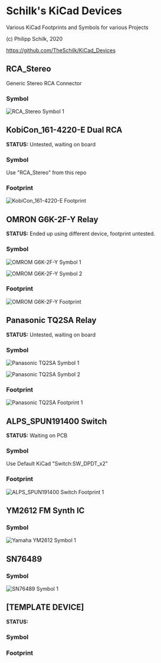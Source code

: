 # Schilk's KiCad Devices
Various KiCad Footprints and Symbols for various Projects

(c) Philipp Schilk, 2020

https://github.com/TheSchilk/KiCad_Devices

## RCA_Stereo

Generic Stereo RCA Connector

### Symbol

![RCA_Stereo Symbol 1](https://raw.githubusercontent.com/TheSchilk/KiCad_Devices/master/RCA_Stereo/Doc/Symbol1.jpg)

## KobiCon_161-4220-E Dual RCA

**STATUS:** Untested, waiting on board

### Symbol
Use "RCA_Stereo" from this repo

### Footprint
![KobiCon_161-4220-E Footprint](https://github.com/TheSchilk/KiCad_Devices/blob/master/KobiCon_161-4220-E%20Dual%20RCA/Doc/Footprint1.jpg)

## OMRON G6K-2F-Y Relay

**STATUS:** Ended up using different device, footprint untested.

### Symbol

![OMROM G6K-2F-Y Symbol 1](https://raw.githubusercontent.com/TheSchilk/KiCad_Devices/master/OMRON_G6K-2F-Y%20Relay/Doc/Symbol1.jpg)


![OMROM G6K-2F-Y Symbol 2](https://raw.githubusercontent.com/TheSchilk/KiCad_Devices/master/OMRON_G6K-2F-Y%20Relay/Doc/Symbol2.jpg)

### Footprint

![OMROM G6K-2F-Y Footprint](https://raw.githubusercontent.com/TheSchilk/KiCad_Devices/master/OMRON_G6K-2F-Y%20Relay/Doc/Footprint1.jpg)

## Panasonic TQ2SA Relay

**STATUS:** Untested, waiting on board

### Symbol

![Panasonic TQ2SA Symbol 1](https://raw.githubusercontent.com/TheSchilk/KiCad_Devices/master/Panasonic%20TQ2SA%20Relay/Doc/Symbol1.jpg)

![Panasonic TQ2SA Symbol 2](https://raw.githubusercontent.com/TheSchilk/KiCad_Devices/master/Panasonic%20TQ2SA%20Relay/Doc/Symbol2.png)

### Footprint
![Panasonic TQ2SA Footprint 1](https://raw.githubusercontent.com/TheSchilk/KiCad_Devices/master/Panasonic%20TQ2SA%20Relay/Doc/Footprint1.jpg)

## ALPS_SPUN191400 Switch
**STATUS:** Waiting on PCB

### Symbol
Use Default KiCad "Switch:SW_DPDT_x2"

### Footprint

![ALPS_SPUN191400 Switch Footprint 1](https://raw.githubusercontent.com/TheSchilk/KiCad_Devices/master/ALPS_SPUN191400%20Switch/Doc/Footprint1.jpg)

## YM2612 FM Synth IC

### Symbol

![Yamaha YM2612 Symbol 1](https://raw.githubusercontent.com/TheSchilk/KiCad_Devices/master/YM2612/Doc/Symbol1.png)

## SN76489

### Symbol

![SN76489 Symbol 1](https://raw.githubusercontent.com/TheSchilk/KiCad_Devices/master/SN76489/Doc/Symbol1.jpg)


## [TEMPLATE DEVICE]

**STATUS:**

### Symbol

### Footprint
